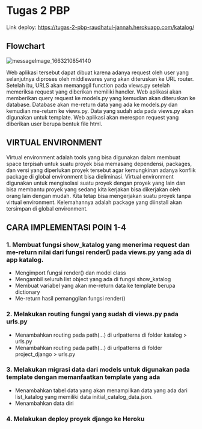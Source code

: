 # Tugas 2 PBP
Link deploy: https://tugas-2-pbp-raudhatul-jannah.herokuapp.com/katalog/

## Flowchart
![messageImage_1663210854140](https://user-images.githubusercontent.com/94220270/190304200-e636614f-d512-4fc9-86fa-e63a2f9c0abb.jpg)

Web aplikasi tersebut dapat dibuat karena adanya request oleh user yang selanjutnya diproses oleh middlewares yang akan diteruskan ke URL router. Setelah itu, URLS akan memanggil function pada views.py setelah memeriksa request yang diberikan memiliki handler. Web aplikasi akan memberikan query request ke models.py yang kemudian akan diteruskan ke database. Database akan me-return data yang ada ke models.py dan kemudian me-return ke views.py. Data yang sudah ada pada views.py akan digunakan untuk template. Web aplikasi akan merespon request yang diberikan user berupa bentuk file html.


## VIRTUAL ENVIRONMENT
Virtual environment adalah tools yang bisa digunakan dalam membuat space terpisah untuk suatu proyek bisa memasang dependensi, packages, dan versi yang diperlukan proyek tersebut agar kemungkinan adanya konflik package di global environment bisa dieliminasi. Virtual environment digunakan untuk mengisolasi suatu proyek dengan proyek yang lain dan bisa membantu proyek yang sedang kita kerjakan bisa dikerjakan oleh orang lain dengan mudah. Kita tetap bisa mengerjakan suatu proyek tanpa virtual environment. Kelemahannya adalah package yang diinstall akan tersimpan di global environment.

## CARA IMPLEMENTASI POIN 1-4
### 1. Membuat fungsi show_katalog yang menerima request dan me-return nilai dari fungsi render() pada views.py yang ada di app katalog.
- Mengimport fungsi render() dan model class
- Mengambil seluruh list object yang ada di fungsi show_katalog
- Membuat variabel yang akan me-return data ke template berupa dictionary
- Me-return hasil pemanggilan fungsi render()
### 2. Melakukan routing fungsi yang sudah di views.py pada urls.py
- Menambahkan routing pada path(...) di urlpatterns di folder katalog > urls.py
- Menambahkan routing pada path(...) di urlpatterns di folder project_django > urls.py
### 3. Melakukan migrasi data dari models untuk digunakan pada template dengan memanfaatkan template yang ada
- Menambahkan tabel data yang akan menampilkan data yang ada dari list_katalog yang memiliki data initial_catalog_data.json.
- Menambahkan data diri
### 4. Melakukan deploy proyek django ke Heroku
